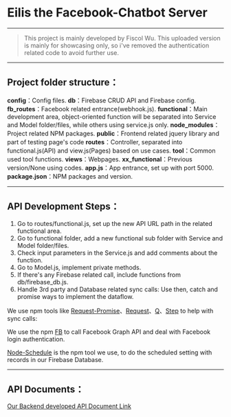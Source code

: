 # Eilis the Facebook-Chatbot Server

----
> This project is mainly developed by Fiscol Wu.
> This uploaded version is mainly for showcasing only, so i've removed the authentication related code to avoid further use.

----
## Project folder structure：
**config**：Config files.
**db**：Firebase CRUD API and Firebase config.
**fb_routes**：Facebook related entrance(webhook.js).
**functional**：Main development area, object-oriented function will be separated into Service and Model folder/files, while others using service.js only.
**node_modules**：Project related NPM packages.
**public**：Frontend related jquery library and part of testing page's code
**routes**：Controller, separated into functional.js(API) and view.js(Pages) based on use cases.
**tool**：Common used tool functions.
**views**：Webpages.
**xx_functional**：Previous version/None using codes.
**app.js**：App entrance, set up with port 5000.
**package.json**：NPM packages and version.

----
## API Development Steps：
1. Go to routes/functional.js, set up the new API URL path in the related functional area.
2. Go to functional folder, add a new functional sub folder with Service and Model folder/files.
3. Check input parameters in the Service.js and add comments about the function.
4. Go to Model.js, implement private methods.
5. If there's any Firebase related call, include functions from db/firebase_db.js.
6. Handle 3rd party and Database related sync calls: Use then, catch and promise ways to implement the dataflow.

We use npm tools like [Request-Promise](https://github.com/request/request-promise)、[Request](https://github.com/request/request)、[Q](https://github.com/kriskowal/q)、[Step](https://github.com/creationix/step) to help with sync calls:

We use the npm [FB](https://github.com/node-facebook/facebook-node-sdk) to call Facebook Graph API and deal with Facebook login authentication.

[Node-Schedule](https://github.com/node-schedule/node-schedule) is the npm tool we use, to do the scheduled setting with records in our Firebase Database.

----
## API Documents：
[Our Backend developed API Document Link](https://paper.dropbox.com/doc/EILISSERVER-SIDE-API-FdKysdZ2ZVUwJgb0G0AGq)